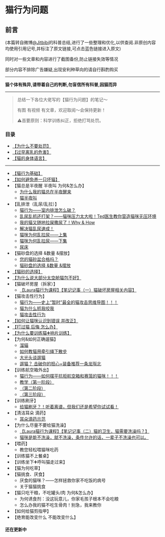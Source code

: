 # 猫行为问题
## 前言
(本篇转自微博[@Jitbibi](https://weibo.com/1912422243/I6Rrbdtf0)的科普总结,进行了一些整理和优化,以供查阅.非原创内容均使用引用记号,并标注了原文链接,可点击蓝色链接进入原文)

同时对一些文章和内容进行了截图备份,防止链接失效等情况

部分内容不排除广告嫌疑,出现安利种草向的请自行斟酌购买

*************
__猫个体有殊异,请带着自己的判断,勿盲信所有科普,因猫而异__
*************

> 总结一下各位大佬写的【猫行为问题】的笔记～
> 
> 有图 有视频 有文章，欢迎取阅～会保持更新！
> 
> ⚠️首要原则：科学训练纠正，拒绝打骂处罚。
### 目录
- [【为什么不要处罚】](https://github.com/GinirohikoCha/CatProblems/blob/master/%E7%8C%AB%E7%9A%84%E8%A1%8C%E4%B8%BA%E9%97%AE%E9%A2%98/%E3%80%90%E4%B8%BA%E4%BB%80%E4%B9%88%E4%B8%8D%E8%A6%81%E5%A4%84%E7%BD%9A%E3%80%91.jpg)
- [【过早离乳的危害】](https://github.com/GinirohikoCha/CatProblems/blob/master/%E7%8C%AB%E7%9A%84%E8%A1%8C%E4%B8%BA%E9%97%AE%E9%A2%98/%E3%80%90%E8%BF%87%E6%97%A9%E7%A6%BB%E4%B9%B3%E7%9A%84%E5%8D%B1%E5%AE%B3%E3%80%91.jpg)
- [【猫的身体语言】](https://github.com/GinirohikoCha/CatProblems/blob/master/%E7%8C%AB%E7%9A%84%E8%A1%8C%E4%B8%BA%E9%97%AE%E9%A2%98/%E3%80%90%E7%8C%AB%E7%9A%84%E8%BA%AB%E4%BD%93%E8%AF%AD%E8%A8%80%E3%80%91.jpg)
*************
- [【猫行为基础】](https://github.com/GinirohikoCha/CatProblems/blob/master/%E7%8C%AB%E7%9A%84%E8%A1%8C%E4%B8%BA%E9%97%AE%E9%A2%98/%E7%8C%AB%E8%A1%8C%E4%B8%BA%E5%9F%BA%E7%A1%80.md)
- [【如何避免养一只坏猫】](https://github.com/GinirohikoCha/CatProblems/blob/master/%E7%8C%AB%E7%9A%84%E8%A1%8C%E4%B8%BA%E9%97%AE%E9%A2%98/%E5%A6%82%E4%BD%95%E9%81%BF%E5%85%8D%E5%85%BB%E4%B8%80%E5%8F%AA%E5%9D%8F%E7%8C%AB.md)
- 【猫总是半夜醒 半夜叫 为何&怎么办】
	* [为什么我的猫总在半夜醒来](https://github.com/GinirohikoCha/CatProblems/blob/master/%E7%8C%AB%E7%9A%84%E8%A1%8C%E4%B8%BA%E9%97%AE%E9%A2%98/%E3%80%90%E7%8C%AB%E6%80%BB%E6%98%AF%E5%8D%8A%E5%A4%9C%E9%86%92%20%E5%8D%8A%E5%A4%9C%E5%8F%AB%20%E4%B8%BA%E4%BD%95%26%E6%80%8E%E4%B9%88%E5%8A%9E%E3%80%91.jpg)
	* [猫半夜叫](https://github.com/GinirohikoCha/CatProblems/blob/master/%E7%8C%AB%E7%9A%84%E8%A1%8C%E4%B8%BA%E9%97%AE%E9%A2%98/%E7%8C%AB%E5%8D%8A%E5%A4%9C%E5%8F%AB.md)
- 【乱排泄（乱尿/乱拉）】
	* [猫行为——室内排泄怎么破？](https://github.com/GinirohikoCha/CatProblems/blob/master/%E7%8C%AB%E7%9A%84%E8%A1%8C%E4%B8%BA%E9%97%AE%E9%A2%98/%E7%8C%AB%E8%A1%8C%E4%B8%BA%E2%80%94%E2%80%94%E5%AE%A4%E5%86%85%E6%8E%92%E6%B3%84%E6%80%8E%E4%B9%88%E7%A0%B4%EF%BC%9F.md)
	* [乱尿乱抓还打架？——猫咪压力太大啦！Ted医生教你营造猫咪无压环境](https://github.com/GinirohikoCha/CatProblems/blob/master/%E7%8C%AB%E7%9A%84%E8%A1%8C%E4%B8%BA%E9%97%AE%E9%A2%98/%E4%B9%B1%E5%B0%BF%E4%B9%B1%E6%8A%93%E8%BF%98%E6%89%93%E6%9E%B6%EF%BC%9F%E2%80%94%E2%80%94%E7%8C%AB%E5%92%AA%E5%8E%8B%E5%8A%9B%E5%A4%AA%E5%A4%A7%E5%95%A6%EF%BC%81Ted%E5%8C%BB%E7%94%9F%E6%95%99%E4%BD%A0%E8%90%A5%E9%80%A0%E7%8C%AB%E5%92%AA%E6%97%A0%E5%8E%8B%E7%8E%AF%E5%A2%83.md)
	* [我的猫又随地拉屎撒尿了！Why & How](https://github.com/GinirohikoCha/CatProblems/blob/master/%E7%8C%AB%E7%9A%84%E8%A1%8C%E4%B8%BA%E9%97%AE%E9%A2%98/%E6%88%91%E7%9A%84%E7%8C%AB%E5%8F%88%E9%9A%8F%E5%9C%B0%E6%8B%89%E5%B1%8E%E6%92%92%E5%B0%BF%E4%BA%86%EF%BC%81Why%26How.md)
	* [解决猫乱尿速成！](https://github.com/GinirohikoCha/CatProblems/blob/master/%E7%8C%AB%E7%9A%84%E8%A1%8C%E4%B8%BA%E9%97%AE%E9%A2%98/%E8%A7%A3%E5%86%B3%E7%8C%AB%E4%B9%B1%E5%B0%BF%E9%80%9F%E6%88%90%EF%BC%81.md)
	* [猫咪为何乱拉尿——上集](https://github.com/GinirohikoCha/CatProblems/blob/master/%E7%8C%AB%E7%9A%84%E8%A1%8C%E4%B8%BA%E9%97%AE%E9%A2%98/%E7%8C%AB%E5%92%AA%E4%B8%BA%E4%BD%95%E4%B9%B1%E6%8B%89%E5%B0%BF%E2%80%94%E2%80%94%E4%B8%8A%E9%9B%86.md)
	* [猫咪为何乱拉尿——下集](https://github.com/GinirohikoCha/CatProblems/blob/master/%E7%8C%AB%E7%9A%84%E8%A1%8C%E4%B8%BA%E9%97%AE%E9%A2%98/%E7%8C%AB%E5%92%AA%E4%B8%BA%E4%BD%95%E4%B9%B1%E6%8B%89%E5%B0%BF%E2%80%94%E2%80%94%E4%B8%8B%E9%9B%86.md)
	* [尿床](https://github.com/GinirohikoCha/CatProblems/blob/master/%E7%8C%AB%E7%9A%84%E8%A1%8C%E4%B8%BA%E9%97%AE%E9%A2%98/%E5%B0%BF%E5%BA%8A.md)
- 【猫砂盘的选择 &数量 &摆放】
	* [您的猫砂盆合格吗？](https://github.com/GinirohikoCha/CatProblems/blob/master/%E7%8C%AB%E7%9A%84%E8%A1%8C%E4%B8%BA%E9%97%AE%E9%A2%98/%E6%82%A8%E7%9A%84%E7%8C%AB%E7%A0%82%E7%9B%86%E5%90%88%E6%A0%BC%E5%90%97%EF%BC%9F.md)
	* [猫砂盘的选择 &数量 &摆放](https://github.com/GinirohikoCha/CatProblems/blob/master/%E7%8C%AB%E7%9A%84%E8%A1%8C%E4%B8%BA%E9%97%AE%E9%A2%98/%E3%80%90%E7%8C%AB%E7%A0%82%E7%9B%98%E7%9A%84%E9%80%89%E6%8B%A9%20%26%E6%95%B0%E9%87%8F%20%26%E6%91%86%E6%94%BE%E3%80%91.jpg)
- [【猫砂的选择】](https://github.com/GinirohikoCha/CatProblems/blob/master/%E7%8C%AB%E7%9A%84%E8%A1%8C%E4%B8%BA%E9%97%AE%E9%A2%98/%E7%8C%AB%E7%A0%82%E7%9A%84%E9%80%89%E6%8B%A9.md)
- [【为什么说大部分太空舱猫包不好】](https://github.com/GinirohikoCha/CatProblems/blob/master/%E7%8C%AB%E7%9A%84%E8%A1%8C%E4%B8%BA%E9%97%AE%E9%A2%98/%E4%B8%BA%E4%BB%80%E4%B9%88%E8%AF%B4%E5%A4%A7%E9%83%A8%E5%88%86%E5%A4%AA%E7%A9%BA%E8%88%B1%E7%8C%AB%E5%8C%85%E4%B8%8D%E5%A5%BD.md)
- 【猫破坏房屋（拆家）】
	* [【Laura猫行为课程】【笔记记事（一）猫破坏房屋相关内容】](https://github.com/GinirohikoCha/CatProblems/blob/master/%E7%8C%AB%E7%9A%84%E8%A1%8C%E4%B8%BA%E9%97%AE%E9%A2%98/%E7%8C%AB%E8%A1%8C%E4%B8%BA%E8%AF%BE%E7%A8%8BLaura%20-%20%E7%AC%94%E8%AE%B0%E8%AE%B0%E4%BA%8B%EF%BC%88%E4%B8%80%EF%BC%89%E7%8C%AB%E7%A0%B4%E5%9D%8F%E6%88%BF%E5%B1%8B%E7%9B%B8%E5%85%B3%E5%86%85%E5%AE%B9.md)
- 【猫攻击性行为】
	* [猫行为——史上“暂时”最全的猫攻击思维导图！！！ ](https://github.com/GinirohikoCha/CatProblems/blob/master/%E7%8C%AB%E7%9A%84%E8%A1%8C%E4%B8%BA%E9%97%AE%E9%A2%98/%E7%8C%AB%E8%A1%8C%E4%B8%BA%E2%80%94%E2%80%94%E5%8F%B2%E4%B8%8A%E2%80%9C%E6%9A%82%E6%97%B6%E2%80%9D%E6%9C%80%E5%85%A8%E7%9A%84%E7%8C%AB%E6%94%BB%E5%87%BB%E6%80%9D%E7%BB%B4%E5%AF%BC%E5%9B%BE%EF%BC%81%EF%BC%81%EF%BC%81%20.md)
	* [猫为什么抓我咬我](https://github.com/GinirohikoCha/CatProblems/blob/master/%E7%8C%AB%E7%9A%84%E8%A1%8C%E4%B8%BA%E9%97%AE%E9%A2%98/%E7%8C%AB%E4%B8%BA%E4%BB%80%E4%B9%88%E6%8A%93%E6%88%91%E5%92%AC%E6%88%91.md)
	* [猫攻击性行为](https://github.com/GinirohikoCha/CatProblems/blob/master/%E7%8C%AB%E7%9A%84%E8%A1%8C%E4%B8%BA%E9%97%AE%E9%A2%98/%E3%80%90%E7%8C%AB%E6%94%BB%E5%87%BB%E6%80%A7%E8%A1%8C%E4%B8%BA%E3%80%91.jpg)
- [【如何让猫咪认识到错误 并改正】](https://github.com/GinirohikoCha/CatProblems/blob/master/%E7%8C%AB%E7%9A%84%E8%A1%8C%E4%B8%BA%E9%97%AE%E9%A2%98/%E5%A6%82%E4%BD%95%E8%AE%A9%E7%8C%AB%E5%92%AA%E8%AE%A4%E8%AF%86%E5%88%B0%E9%94%99%E8%AF%AF%E5%B9%B6%E6%94%B9%E6%AD%A3.md)
- [【打过猫 后悔 怎么办】](https://github.com/GinirohikoCha/CatProblems/blob/master/%E7%8C%AB%E7%9A%84%E8%A1%8C%E4%B8%BA%E9%97%AE%E9%A2%98/%E6%89%93%E8%BF%87%E7%8C%AB%20%E5%90%8E%E6%82%94%20%E6%80%8E%E4%B9%88%E5%8A%9E.md)
- [【为什么要训练猫➕响片训练】](https://github.com/GinirohikoCha/CatProblems/blob/master/%E7%8C%AB%E7%9A%84%E8%A1%8C%E4%B8%BA%E9%97%AE%E9%A2%98/%E4%B8%BA%E4%BB%80%E4%B9%88%E8%A6%81%E8%AE%AD%E7%BB%83%E7%8C%AB%E2%9E%95%E5%93%8D%E7%89%87%E8%AE%AD%E7%BB%83.md)
- 【为何&如何正确遛猫】
	* [溜貓](https://github.com/GinirohikoCha/CatProblems/blob/master/%E7%8C%AB%E7%9A%84%E8%A1%8C%E4%B8%BA%E9%97%AE%E9%A2%98/%E6%BA%9C%E8%B2%93.md)
	* [如何教猫用牵引绳下散步](https://github.com/GinirohikoCha/CatProblems/blob/master/%E7%8C%AB%E7%9A%84%E8%A1%8C%E4%B8%BA%E9%97%AE%E9%A2%98/%E5%A6%82%E4%BD%95%E6%95%99%E7%8C%AB%E7%94%A8%E7%89%B5%E5%BC%95%E7%BB%B3%E4%B8%8B%E6%95%A3%E6%AD%A5.md)
	* [大光头谈遛猫](https://github.com/GinirohikoCha/CatProblems/blob/master/%E7%8C%AB%E7%9A%84%E8%A1%8C%E4%B8%BA%E9%97%AE%E9%A2%98/%E5%A4%A7%E5%85%89%E5%A4%B4%E8%B0%88%E9%81%9B%E7%8C%AB.md)
	* [遛猫？ 击破你的担心+装备推荐一条龙🈯️北](https://github.com/GinirohikoCha/CatProblems/blob/master/%E7%8C%AB%E7%9A%84%E8%A1%8C%E4%B8%BA%E9%97%AE%E9%A2%98/%E9%81%9B%E7%8C%AB%EF%BC%9F%20%E5%87%BB%E7%A0%B4%E4%BD%A0%E7%9A%84%E6%8B%85%E5%BF%83%2B%E8%A3%85%E5%A4%87%E6%8E%A8%E8%8D%90%E4%B8%80%E6%9D%A1%E9%BE%99%F0%9F%88%AF%EF%B8%8F%E5%8C%97.md)
- 【训练航空箱外出】
	* [猫行为——如何摆平抗拒航空箱和赛笼的猫咪！！！](https://github.com/GinirohikoCha/CatProblems/blob/master/%E7%8C%AB%E7%9A%84%E8%A1%8C%E4%B8%BA%E9%97%AE%E9%A2%98/%E7%8C%AB%E8%A1%8C%E4%B8%BA%E2%80%94%E2%80%94%E5%A6%82%E4%BD%95%E6%91%86%E5%B9%B3%E6%8A%97%E6%8B%92%E8%88%AA%E7%A9%BA%E7%AE%B1%E5%92%8C%E8%B5%9B%E7%AC%BC%E7%9A%84%E7%8C%AB%E5%92%AA%EF%BC%81%EF%BC%81%EF%BC%81.md)
	* [教学（第一阶段）](https://github.com/GinirohikoCha/CatProblems/blob/master/%E7%8C%AB%E7%9A%84%E8%A1%8C%E4%B8%BA%E9%97%AE%E9%A2%98/%E8%AE%AD%E7%BB%83%E8%88%AA%E7%A9%BA%E7%AE%B1%E5%A4%96%E5%87%BA%E6%95%99%E5%AD%A6%E7%AC%AC%E4%B8%80%E9%98%B6%E6%AE%B5.md)
	* [（第二阶段）](https://github.com/GinirohikoCha/CatProblems/blob/master/%E7%8C%AB%E7%9A%84%E8%A1%8C%E4%B8%BA%E9%97%AE%E9%A2%98/%E8%AE%AD%E7%BB%83%E8%88%AA%E7%A9%BA%E7%AE%B1%E5%A4%96%E5%87%BA%E6%95%99%E5%AD%A6%E7%AC%AC%E4%BA%8C%E9%98%B6%E6%AE%B5.md)
	* [（第三阶段）](https://github.com/GinirohikoCha/CatProblems/blob/master/%E7%8C%AB%E7%9A%84%E8%A1%8C%E4%B8%BA%E9%97%AE%E9%A2%98/%E8%AE%AD%E7%BB%83%E8%88%AA%E7%A9%BA%E7%AE%B1%E5%A4%96%E5%87%BA%E6%95%99%E5%AD%A6%E7%AC%AC%E4%B8%89%E9%98%B6%E6%AE%B5.md)
- 【训练刷牙】
	* [给猫刷牙？！听着离谱，但我们还是希望你试试看！](https://github.com/GinirohikoCha/CatProblems/blob/master/%E7%8C%AB%E7%9A%84%E8%A1%8C%E4%B8%BA%E9%97%AE%E9%A2%98/%E7%BB%99%E7%8C%AB%E5%88%B7%E7%89%99%EF%BC%9F%EF%BC%81%E5%90%AC%E7%9D%80%E7%A6%BB%E8%B0%B1%EF%BC%8C%E4%BD%86%E6%88%91%E4%BB%AC%E8%BF%98%E6%98%AF%E5%B8%8C%E6%9C%9B%E4%BD%A0%E8%AF%95%E8%AF%95%E7%9C%8B%EF%BC%81.md)
- 【清洁耳朵 滴药】
	* [耳朵滴药示范](https://github.com/GinirohikoCha/CatProblems/blob/master/%E7%8C%AB%E7%9A%84%E8%A1%8C%E4%B8%BA%E9%97%AE%E9%A2%98/%E8%80%B3%E6%9C%B5%E6%BB%B4%E8%8D%AF%E7%A4%BA%E8%8C%83.md)
- 【为什么尽量不要给猫洗澡】
	* [【Laura猫行为课程】【笔记记事（二）猫的卫生，猫需要洗澡吗？】](https://github.com/GinirohikoCha/CatProblems/blob/develop/%E7%8C%AB%E7%9A%84%E8%A1%8C%E4%B8%BA%E9%97%AE%E9%A2%98/%E7%8C%AB%E8%A1%8C%E4%B8%BA%E8%AF%BE%E7%A8%8BLaura%20-%20%E7%AC%94%E8%AE%B0%E8%AE%B0%E4%BA%8B%EF%BC%88%E4%BA%8C%EF%BC%89%E7%8C%AB%E7%9A%84%E5%8D%AB%E7%94%9F%EF%BC%8C%E7%8C%AB%E9%9C%80%E8%A6%81%E6%B4%97%E6%BE%A1%E5%90%97%EF%BC%9F.md)
	* [猫咪是能不洗澡，就不洗澡，条件允许的话，一辈子不洗澡也可以。](https://github.com/GinirohikoCha/CatProblems/blob/develop/%E7%8C%AB%E7%9A%84%E8%A1%8C%E4%B8%BA%E9%97%AE%E9%A2%98/%E7%8C%AB%E5%92%AA%E6%98%AF%E8%83%BD%E4%B8%8D%E6%B4%97%E6%BE%A1%EF%BC%8C%E5%B0%B1%E4%B8%8D%E6%B4%97%E6%BE%A1%EF%BC%8C%E6%9D%A1%E4%BB%B6%E5%85%81%E8%AE%B8%E7%9A%84%E8%AF%9D%EF%BC%8C%E4%B8%80%E8%BE%88%E5%AD%90%E4%B8%8D%E6%B4%97%E6%BE%A1%E4%B9%9F%E5%8F%AF%E4%BB%A5%E3%80%82.md)
- 【喂药】
	* 教您轻松喂猫咪吃药
- 【训练猫不上餐桌】
- 【训练坐下➕呼叫猫走过来】
- 【猫为何吃草】
- 【猫挑食、厌食】
	* 厌食的猫咪？——怎样拯救你家不吃饭的病号
	* 关于猫猫挑食
- 【猫只吃干粮，不吃罐头/肉 为何&怎么办】
	* 为何诱食剂：没这玩意儿，你家毛孩子根本不会吃粮
	* 怎么办我的猫不吃生骨肉！别急，我来教你
- 【如何给猫剪指甲】
- 【绝育能改变什么 不能改变什么】

#### 还在更新中